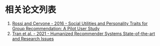 # 相关论文列表

1. [Rossi and Cervone - 2016 - Social Utilities and Personality Traits for Group Recommendation: A Pilot User Study](https://recsys.org.cn/Papers/1.pdf)
2. [Tran et al. - 2021 - Humanized Recommender Systems State-of-the-art and Research Issues](https://recsys.org.cn/Papers/2.pdf)
